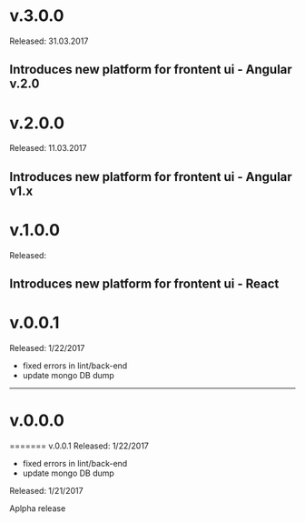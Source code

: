 v.3.0.0
=======
Released: 31.03.2017 

Introduces new platform for frontent ui - Angular v.2.0
-----------------------------------------

v.2.0.0
=======
Released: 11.03.2017 

Introduces new platform for frontent ui - Angular v1.x
-----------------------------------------

v.1.0.0
=======
Released: 

Introduces new platform for frontent ui - React
-----------------------------------------

v.0.0.1
=======
Released: 1/22/2017


- fixed errors in lint/back-end
- update mongo DB dump
-----------------------------------------

v.0.0.0
=======
=======
v.0.0.1
Released: 1/22/2017

- fixed errors in lint/back-end
- update mongo DB dump


Released: 1/21/2017

Aplpha release